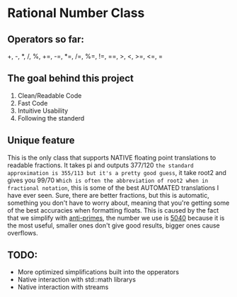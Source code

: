 Rational Number Class
=====================

Operators so far:
-----------------

+, -, *, /, %, +=, -=, *=, /=, %=, !=, ==, >, <, >=, <=, =
    
The goal behind this project
----------------------------
1. Clean/Readable Code
2. Fast Code
3. Intuitive Usability
4. Following the standerd

Unique feature
--------------
This is the only class that supports NATIVE floating point translations to readable fractions. It takes pi and outputs 377/120 `the standard approximation is 355/113 but it's a pretty good guess`, it take root2 and gives you 99/70 `Which is often the abbreviation of root2 when in fractional notation`, this is some of the best AUTOMATED translations I have ever seen. Sure, there are better fractions, but this is automatic, something you don't have to worry about, meaning that you're getting some of the best accuracies when formatting floats. This is caused by the fact that we simplify with [anti-primes](https://en.wikipedia.org/wiki/Highly_composite_number), the number we use is [5040](https://en.wikipedia.org/wiki/5040_(number)) because it is the most useful, smaller ones don't give good results, bigger ones cause overflows.


TODO:
-----

- More optimized simplifications built into the opperators
- Native interaction with std::math librarys
- Native interaction with streams
